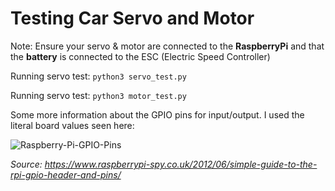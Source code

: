 # Testing Car Servo and Motor

Note: Ensure your servo & motor are connected to the **RaspberryPi** and that the **battery** is connected to the ESC (Electric Speed Controller)

Running servo test:
`python3 servo_test.py`

Running servo test:
`python3 motor_test.py`

Some more information about the GPIO pins for input/output. I used the literal board values seen here:

![Raspberry-Pi-GPIO-Pins](https://github.com/AdamSadek/Sensor-Fusion-And-Autonomous-Racing-Cars/assets/33073174/8211d3e3-9456-4ca6-a763-65758ecff550)

_Source: https://www.raspberrypi-spy.co.uk/2012/06/simple-guide-to-the-rpi-gpio-header-and-pins/_
